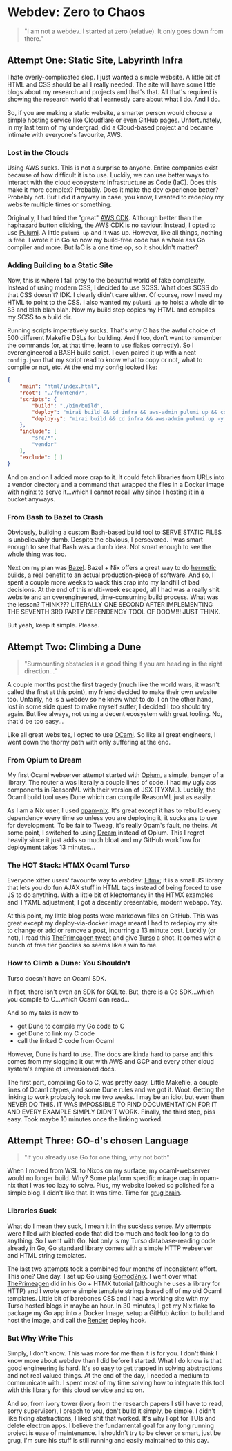 # Webdev: Zero to Chaos

> "I am not a webdev. I started at zero (relative). It only goes down from there."

## Attempt One: Static Site, Labyrinth Infra

I hate overly-complicated slop. I just wanted a simple website. A little bit of 
HTML and CSS should be all I really needed. The site will have some little blogs 
about my research and projects and that's that. All that's required is showing 
the research world that I earnestly care about what I do. And I do.

So, if you are making a static website, a smarter person would choose a simple 
hosting service like Cloudflare or even GitHub pages. Unfortunately, in my last 
term of my undergrad, did a Cloud-based project and became intimate with 
everyone's favourite, AWS.

### Lost in the Clouds

Using AWS sucks. This is not a surprise to anyone. Entire companies exist 
because of how difficult it is to use. Luckily, we can use better ways to 
interact with the cloud ecosystem: Infrastructure as Code (IaC). Does this make 
it more complex? Probably. Does it make the dev experience better? Probably not.
But I did it anyway in case, you know, I wanted to redeploy my website multiple 
times or something.

Originally, I had tried the "great" [AWS CDK](https://aws.amazon.com/cdk/). 
Although better than the haphazard button clicking, the AWS CDK is no saviour. 
Instead, I opted to use [Pulumi](https://www.pulumi.com/). A little `pulumi up` 
and it was up. However, like all things, nothing is free. I wrote it in Go so 
now my build-free code has a whole ass Go compiler and more. But IaC is a one 
time op, so it shouldn't matter?

### Adding Building to a Static Site

Now, this is where I fall prey to the beautiful world of fake complexity. 
Instead of using modern CSS, I decided to use SCSS. What does SCSS do that CSS 
doesn't? IDK. I clearly didn't care either. Of course, now I need my HTML to 
point to the CSS. I also wanted my `pulumi up` to hoist a whole dir to S3 and 
blah blah blah. Now my build step copies my HTML and compiles my SCSS to a build 
dir.

Running scripts imperatively sucks. That's why C has the awful choice of 500 
different Makefile DSLs for building. And I too, don't want to remember the 
commands (or, at that time, learn to use flakes correctly). So I overengineered 
a BASH build script. I even paired it up with a neat `config.json` that my 
script read to know what to copy or not, what to compile or not, etc. At the end 
my config looked like:

```json
{
    "main": "html/index.html",
    "root": "./frontend/",
    "scripts": {
        "build": "./bin/build",
        "deploy": "mirai build && cd infra && aws-admin pulumi up && cd ..",
        "deploy-y": "mirai build && cd infra && aws-admin pulumi up -y && cd .."
    },
    "include": [
        "src/*",
        "vendor"
    ],
    "exclude": [ ]
}
```

And on and on I added more crap to it. It could fetch libraries from URLs into a
vendor directory and a command that wrapped the files in a Docker image with 
nginx to serve it...which I cannot recall why since I hosting it in a bucket 
anyways.

### From Bash to Bazel to Crash

Obviously, building a custom Bash-based build tool to SERVE STATIC FILES is 
unbelievably dumb. Despite the obvious, I persevered. I was smart enough to see 
that Bash was a dumb idea. Not smart enough to see the whole thing was too.

Next on my plan was [Bazel](https://bazel.build/). Bazel + Nix offers a great 
way to do [hermetic builds](https://bazel.build/basics/hermeticity), a real 
benefit to an actual production-piece of software. And so, I spent a couple more 
weeks to wack this crap into my landfill of bad decisions. At the end of this 
multi-week escaped, all I had was a really shit website and an overengineered, 
time-consuming build process. What was the lesson? THINK??? LITERALLY ONE SECOND 
AFTER IMPLEMENTING THE SEVENTH 3RD PARTY DEPENDENCY TOOL OF DOOM!!! JUST THINK.

But yeah, keep it simple. Please.

## Attempt Two: Climbing a Dune

> "Surmounting obstacles is a good thing if you are heading in the right 
direction..."

A couple months post the first tragedy (much like the world wars, it wasn't 
called the first at this point), my friend decided to make their own website 
too. Unfairly, he is a webdev so he knew what to do. I on the other hand, lost 
in some side quest to make myself suffer, I decided I too should try again. But 
like always, not using a decent ecosystem with great tooling. No, that'd be too 
easy...

Like all great websites, I opted to use [OCaml](https://ocaml.org/). So like all 
great engineers, I went down the thorny path with only suffering at the end.
 
### From Opium to Dream

My first Ocaml webserver attempt started with [Opium](https://github.com/rgrinberg/opium), 
a simple, banger of a library. The router a was literally a couple lines of 
code. I had my ugly ass components in ReasonML with their version of JSX 
(TYXML). Luckily, the Ocaml build tool uses Dune which can compile ReasonML 
just as easily.

As I am a Nix user, I used 
[opam-nix](https://www.tweag.io/blog/2023-02-16-opam-nix/). It's great except it 
has to rebuild every dependency every time so unless you are deploying it, it 
sucks ass to use for development. To be fair to Tweag, it's really Opam's fault,
no theirs. At some point, I switched to using [Dream](https://aantron.github.io/dream/) 
instead of Opium. This I regret heavily since it just adds so much bloat and my 
GitHub workflow for deployment takes 13 minutes...
 
### The HOT Stack: HTMX Ocaml Turso

Everyone xitter users' favourite way to webdev: [Htmx](https://htmx.org/); it is 
a small JS library that lets you do fun AJAX stuff in HTML tags instead of being 
forced to use JS to do anything. With a little bit of kleptomancy in the HTMX 
examples and TYXML adjustment, I got a decently presentable, modern webapp. Yay.

At this point, my little blog posts were markdown files on GitHub. This was 
great except my deploy-via-docker image meant I had to redeploy my site to 
change or add or remove a post, incurring a 13 minute cost. Luckily (or not), I
read this [ThePrimeagen tweet](https://twitter.com/ThePrimeagen/status/1686482867809894400)
and give [Turso](https://turso.tech/) a shot. It comes with a bunch of free tier 
goodies so seems like a win to me.
 
### How to Climb a Dune: You Shouldn't

Turso doesn't have an Ocaml SDK.
 
In fact, there isn't even an SDK for SQLite. But, there is a Go SDK...which you 
compile to C...which Ocaml can read...

And so my taks is now to
- get Dune to compile my Go code to C
- get Dune to link my C code
- call the linked C code from Ocaml

However, Dune is hard to use. The docs are kinda hard to parse and this comes 
from my slogging it out with AWS and GCP and every other cloud system's empire 
of unversioned docs.

The first part, compiling Go to C, was pretty easy. Little Makefile, a couple 
lines of Ocaml ctypes, and some Dune rules and we got it. Woot. Getting the 
linking to work probably took me two weeks. I may be an idiot but even then 
NEVER DO THIS. IT WAS IMPOSSIBLE TO FIND DOCUMENTATION FOR IT AND EVERY EXAMPLE 
SIMPLY DIDN'T WORK. Finally, the third step, piss easy. Took maybe 10 minutes 
once the linking worked.

## Attempt Three: GO-d's chosen Language

> "If you already use Go for one thing, why not both"

When I moved from WSL to Nixos on my surface, my ocaml-webserver would no longer 
build. Why? Some platform specific mirage crap in opam-nix that I was too lazy 
to solve. Plus, my website looked so polished for a simple blog. I didn't like 
that. It was time. Time for [grug brain](https://grugbrain.dev/).

### Libraries Suck

What do I mean they suck, I mean it in the [suckless](https://suckless.org/philosophy/) 
sense. My attempts were filled with bloated code that did too much and took too 
long to do anything. So I went with Go. Not only is my Turso database-reading 
code already in Go, Go standard library comes with a simple HTTP webserver and 
HTML string templates.

The last two attempts took a combined four months of inconsistent effort. This 
one? One day. I set up Go using [Gomod2nix](https://www.tweag.io/blog/2021-03-04-gomod2nix/).
I went over what [ThePrimeagen](https://github.com/ThePrimeagen/fem-htmx/tree/main) 
did in his Go + HTMX tutorial (although he uses a library for HTTP) and I wrote 
some simple template strings based off of my old Ocaml templates. Little bit of 
barebones CSS and I had a working site with my Turso hosted blogs in maybe an 
hour. In 30 minutes, I got my Nix flake to package my Go app into a Docker 
Image, setup a GitHub Action to build and host the image, and call the [Render](https://render.com/) 
deploy hook.

### But Why Write This

Simply, I don't know. This was more for me than it is for you. I don't think I 
know more about webdev than I did before I started. What I do know is that good 
engineering is hard. It's so easy to get trapped in solving abstractions and not 
real valued things. At the end of the day, I needed a medium to communicate 
with. I spent most of my time solving how to integrate this tool with this 
library for this cloud service and so on.

And so, from ivory tower (ivory from the research papers I still have to read, 
sorry supervisor), I preach to you, don't build it simply, be simple. I didn't 
like fixing abstractions, I liked shit that worked. It's why I opt for TUIs and 
delete electron apps. I believe the fundamental goal for any long running 
project is ease of maintenance. I shouldn't try to be clever or smart, just be 
grug, I'm sure his stuff is still running and easily maintained to this day.
